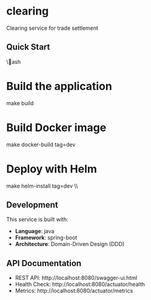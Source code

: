 ﻿# clearing

Clearing service for trade settlement

## Quick Start

\\\ash
# Build the application
make build

# Build Docker image
make docker-build tag=dev

# Deploy with Helm
make helm-install tag=dev
\\\

## Development

This service is built with:
- **Language**: java
- **Framework**: spring-boot
- **Architecture**: Domain-Driven Design (DDD)

## API Documentation

- REST API: http://localhost:8080/swagger-ui.html
- Health Check: http://localhost:8080/actuator/health
- Metrics: http://localhost:8080/actuator/metrics
